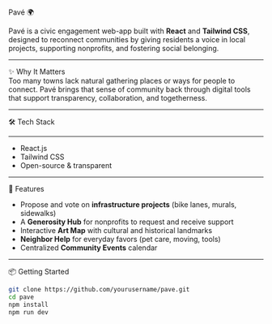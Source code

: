 

 Pavé 🌍

Pavé is a civic engagement web-app built with **React** and **Tailwind CSS**, designed to reconnect communities by giving residents a voice in local projects, supporting nonprofits, and fostering social belonging.  

---

✨ Why It Matters  
Too many towns lack natural gathering places or ways for people to connect. Pavé brings that sense of community back through digital tools that support transparency, collaboration, and togetherness.

---

🛠️ Tech Stack  

---

- React.js  
- Tailwind CSS  
- Open-source & transparent  

---

🚀 Features  
- Propose and vote on **infrastructure projects** (bike lanes, murals, sidewalks)  
- A **Generosity Hub** for nonprofits to request and receive support  
- Interactive **Art Map** with cultural and historical landmarks  
- **Neighbor Help** for everyday favors (pet care, moving, tools)  
- Centralized **Community Events** calendar  

---

 📦 Getting Started  
```bash
git clone https://github.com/yourusername/pave.git
cd pave
npm install
npm run dev